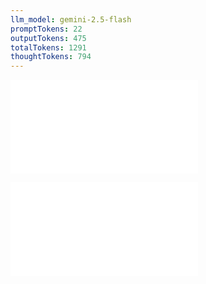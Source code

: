 ```yaml
---
llm_model: gemini-2.5-flash
promptTokens: 22
outputTokens: 475
totalTokens: 1291
thoughtTokens: 794
---
```


![@](steps/prompt.88e7fc7e.md)

![@](steps/response.7dd09cbf.md)